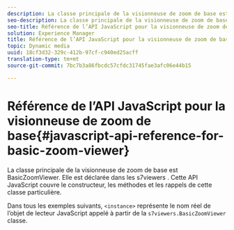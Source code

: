 ```yaml
---
description: La classe principale de la visionneuse de zoom de base est BasicZoomViewer. Elle est déclarée dans les  s7viewers . Cette API JavaScript couvre le constructeur, les méthodes et les rappels de cette classe particulière.
seo-description: La classe principale de la visionneuse de zoom de base est BasicZoomViewer. Elle est déclarée dans les  s7viewers . Cette API JavaScript couvre le constructeur, les méthodes et les rappels de cette classe particulière.
seo-title: Référence de l’API JavaScript pour la visionneuse de zoom de base
solution: Experience Manager
title: Référence de l’API JavaScript pour la visionneuse de zoom de base
topic: Dynamic media
uuid: 18cf3d32-329c-412b-97cf-c940ed25acff
translation-type: tm+mt
source-git-commit: 7bc7b3a86fbcdc57cfdc31745fae3afc06e44b15

---
```



# Référence de l’API JavaScript pour la visionneuse de zoom de base{#javascript-api-reference-for-basic-zoom-viewer}

La classe principale de la visionneuse de zoom de base est BasicZoomViewer. Elle est déclarée dans les  s7viewers . Cette API JavaScript couvre le constructeur, les méthodes et les rappels de cette classe particulière.

Dans tous les exemples suivants, `<instance>` représente le nom réel de l’objet de lecteur JavaScript appelé à partir de la `s7viewers.BasicZoomViewer` classe.
